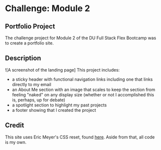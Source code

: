 # Challenge: Module 2

## Portfolio Project

The challenge project for Module 2 of the DU Full Stack Flex Bootcamp was to create a portfolio site.

## Description

![A screenshot of the landing page]
This project includes:
- a sticky header with functional navigation links including one that links directly to my email
- an About Me section with an image that scales to keep the section from feeling "naked" on any display size (whether or not I accomplished this is, perhaps, up for debate)
- a spotlight section to highlight my past projects
- a footer showing that I created the project

## Credit

This site uses Eric Meyer's CSS reset, found [here](https://meyerweb.com/eric/tools/css/reset/index.html_).
Aside from that, all code is my own.
